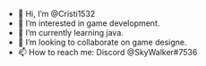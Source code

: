 - 👋 Hi, I’m @Cristi1532
- 👀 I’m interested in game development.
- 🌱 I’m currently learning java.
- 💞️ I’m looking to collaborate on game designe.
- 📫 How to reach me: Discord @SkyWalker#7536

<!---
Cristi1532/Cristi1532 is a ✨ special ✨ repository because its `README.md` (this file) appears on your GitHub profile.
You can click the Preview link to take a look at your changes.
--->
